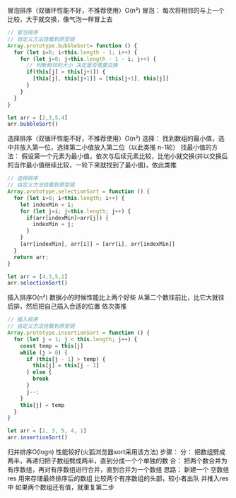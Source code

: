冒泡排序（双循环性能不好，不推荐使用）O(n²)
冒泡： 每次将相邻的与上一个比较，大于就交换，像气泡一样冒上去
```js
// 冒泡排序
// 自定义方法挂载到原型链
Array.prototype.bubbleSort= function () {
  for (let i=0; i<this.length - 1; i++) {
    for (let j=0; j<this.length - 1 - i; j++) {
      // 判断相邻的大小 决定是否需要交换
      if(this[j] > this[j+1]) {
        [this[j], this[j+1]] = [this[j+1], this[j]]
      }
    }
  }
}

let arr = [2,3,5,4]
arr.bubbleSort()
```
选择排序（双循环性能不好，不推荐使用）O(n²)
选择： 找到数组的最小值，选中并放入第一位，选择第二小值放入第二位（以此类推 n-1轮）
找最小值的方法： 假设第一个元素为最小值，依次与后续元素比较，比他小就交换(并以交换后的当作最小值继续比较，一轮下来就找到了最小值)，依此类推
```js
// 选择排序
// 自定义方法挂载到原型链
Array.prototype.selectionSort = function () {
  for (let i=0; i<this.length; i++) {
    let indexMin = i;
    for (let j=i; j<this.length; j++) {
      if(arr[indexMin]>arr[j]) {
        indexMin = j;
      }
    }
    [arr[indexMin], arr[i]] = [arr[i], arr[indexMin]]
  }
  return arr;
}

let arr = [4,3,5,2]
arr.selectionSort()
```

插入排序O(n²) 数据小的时候性能比上两个好些
从第二个数往前比，比它大就往后排，然后把自己插入合适的位置 依次类推

```js
// 插入排序
// 自定义方法挂载到原型链
Array.prototype.insertionSort = function () {
  for (let j = 1; j < this.length; j++) {
    const temp = this[j]
    while (j > 0) {
      if (this[j - 1] > temp) {
        this[j] = this[j - 1]
      } else {
        break
      }
      j--;
    }
    this[j] = temp
  }
}

let arr = [2, 3, 5, 4, 1]
arr.insertionSort()
```

归并排序O(logn) 性能较好(火狐浏览器sort采用该方法)
步骤：
  分： 把数组劈成两半，再递归把子数组劈成两半，直到分成一个个单独的数
  合： 把两个数合并为有序数组，再对有序数组进行合并，直到合并为一个数组
思路： 
  新建一个 空数组res 用来存储最终排序后的数组
  比较两个有序数组的头部，较小者出队 并推入res中
  如果两个数组还有值，就重复第二步



